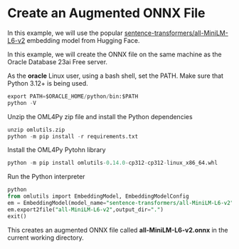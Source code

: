 # Create an Augmented ONNX File

In this example, we will use the popular [sentence-transformers/all-MiniLM-L6-v2](https://huggingface.co/sentence-transformers/all-MiniLM-L6-v2) embedding model from Hugging Face.

In this example, we will create the ONNX file on the same machine as the Oracle Database 23ai Free server.

As the **oracle** Linux user, using a bash shell, set the PATH.
Make sure that Python 3.12+ is being used.

```SQL
export PATH=$ORACLE_HOME/python/bin:$PATH
python -V
```

Unzip the OML4Py zip file and install the Python dependencies

```SQL
unzip omlutils.zip
python -m pip install -r requirements.txt
```

Install the OML4Py Pytohn library

```SQL
python -m pip install omlutils-0.14.0-cp312-cp312-linux_x86_64.whl
```

Run the Python interpreter

```SQL
python
from omlutils import EmbeddingModel, EmbeddingModelConfig
em = EmbeddingModel(model_name="sentence-transformers/all-MiniLM-L6-v2")
em.export2file("all-MiniLM-L6-v2",output_dir=".")
exit()
```

This creates an augmented ONNX file called **all-MiniLM-L6-v2.onnx** in the current working directory.
